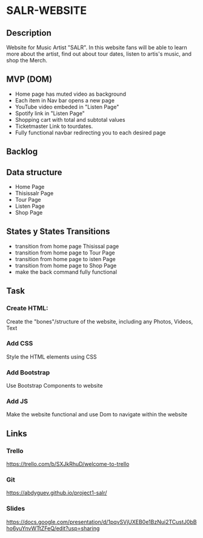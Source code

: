 # SALR-WEBSITE

## Description
Website for Music Artist "SALR". In this website fans will be able to learn more about the artist, find out about tour dates, listen to artis's music, and shop the Merch.   

## MVP (DOM)
- Home page has muted video as background
- Each item in Nav bar opens a new page
- YouTube video embeded in "Listen Page"
- Spotify link in "Listen Page"
- Shopping cart with total and subtotal values 
- Ticketmaster Link to tourdates.
- Fully functional navbar redirecting you to each desired page

## Backlog

## Data structure
- Home Page
- Thisissalr Page
- Tour Page
- Listen Page
- Shop Page 
## States y States Transitions
- transition from home page Thisissal page
- transition from home page to Tour Page
- transition from home page to isten Page
- transition from home page to Shop Page 
- make the back command fully functional

## Task
### Create HTML:
Create the "bones"/structure of the website, including any Photos, Videos, Text 
### Add CSS
Style the HTML elements using CSS
### Add Bootstrap
Use Bootstrap Components to website 
### Add JS 
Make the website functional and use Dom to navigate within the website
## Links
### Trello 
https://trello.com/b/SXJkRhuD/welcome-to-trello
### Git
https://abdyguev.github.io/project1-salr/
### Slides
https://docs.google.com/presentation/d/1pqvSVjUXEB0e1BzNui2TCustJ0bBho6yuYnvWTtZFeQ/edit?usp=sharing
